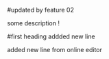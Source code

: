 #updated by feature 02

some description !

#first heading
addded new line

added new line from online editor
